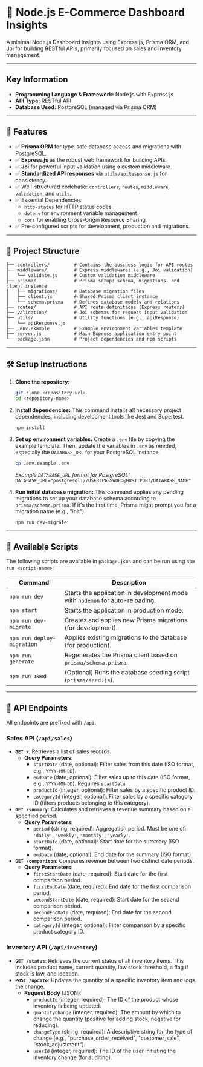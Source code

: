 # 🧰 Node.js E-Commerce Dashboard Insights

A minimal Node.js Dashboard Insights using Express.js, Prisma ORM, and Joi for building RESTful APIs, primarily focused on sales and inventory management.

---

## Key Information

*   **Programming Language & Framework:** Node.js with Express.js
*   **API Type:** RESTful API
*   **Database Used:** PostgreSQL (managed via Prisma ORM)

---

## 🚀 Features

- ✅ **Prisma ORM** for type-safe database access and migrations with PostgreSQL.
- ✅ **Express.js** as the robust web framework for building APIs.
- ✅ **Joi** for powerful input validation using a custom middleware.
- ✅ **Standardized API responses** via `utils/apiResponse.js` for consistency.
- ✅ Well-structured codebase: `controllers`, `routes`, `middleware`, `validation`, and `utils`.
- ✅ Essential Dependencies:
    - `http-status` for HTTP status codes.
    - `dotenv` for environment variable management.
    - `cors` for enabling Cross-Origin Resource Sharing.
- ✅ Pre-configured scripts for development, production and migrations.

---

## 📁 Project Structure

```
├── controllers/         # Contains the business logic for API routes
├── middleware/          # Express middlewares (e.g., Joi validation)
│   └── validate.js      # Custom validation middleware
├── prisma/              # Prisma setup: schema, migrations, and client instance
│   ├── migrations/      # Database migration files
│   ├── client.js        # Shared Prisma client instance
│   └── schema.prisma    # Defines database models and relations
├── routes/              # API route definitions (Express routers)
├── validation/          # Joi schemas for request input validation
├── utils/               # Utility functions (e.g., apiResponse)
│   └── apiResponse.js
├── .env.example         # Example environment variables template
├── server.js            # Main Express application entry point
└── package.json         # Project dependencies and npm scripts
```

---

## 🛠️ Setup Instructions

1.  **Clone the repository:**
    ```bash
    git clone <repository-url>
    cd <repository-name>
    ```

2.  **Install dependencies:**
    This command installs all necessary project dependencies, including development tools like Jest and Supertest.
    ```bash
    npm install
    ```

3.  **Set up environment variables:**
    Create a `.env` file by copying the example template. Then, update the variables in `.env` as needed, especially the `DATABASE_URL` for your PostgreSQL instance.
    ```bash
    cp .env.example .env
    ```
    *Example `DATABASE_URL` format for PostgreSQL:*
    `DATABASE_URL="postgresql://USER:PASSWORD@HOST:PORT/DATABASE_NAME"`

4.  **Run initial database migration:**
    This command applies any pending migrations to set up your database schema according to `prisma/schema.prisma`. If it's the first time, Prisma might prompt you for a migration name (e.g., "init").
    ```bash
    npm run dev-migrate
    ```

---

## 📜 Available Scripts

The following scripts are available in `package.json` and can be run using `npm run <script-name>`:

| Command             | Description                                                       |
|---------------------|-------------------------------------------------------------------|
| `npm run dev`       | Starts the application in development mode with `nodemon` for auto-reloading. |
| `npm start`         | Starts the application in production mode.                        |
| `npm run dev-migrate` | Creates and applies new Prisma migrations (for development).      |
| `npm run deploy-migration` | Applies existing migrations to the database (for production).    |
| `npm run generate`  | Regenerates the Prisma client based on `prisma/schema.prisma`.    |
| `npm run seed`      | (Optional) Runs the database seeding script (`prisma/seed.js`).   |

---

## 📖 API Endpoints

All endpoints are prefixed with `/api`.

### Sales API (`/api/sales`)

*   **`GET /`**: Retrieves a list of sales records.
    *   **Query Parameters**:
        *   `startDate` (date, optional): Filter sales from this date (ISO format, e.g., `YYYY-MM-DD`).
        *   `endDate` (date, optional): Filter sales up to this date (ISO format, e.g., `YYYY-MM-DD`). Requires `startDate`.
        *   `productId` (integer, optional): Filter sales by a specific product ID.
        *   `categoryId` (integer, optional): Filter sales by a specific category ID (filters products belonging to this category).
*   **`GET /summary`**: Calculates and retrieves a revenue summary based on a specified period.
    *   **Query Parameters**:
        *   `period` (string, required): Aggregation period. Must be one of: `'daily'`, `'weekly'`, `'monthly'`, `'yearly'`.
        *   `startDate` (date, optional): Start date for the summary (ISO format).
        *   `endDate` (date, optional): End date for the summary (ISO format).
*   **`GET /comparison`**: Compares revenue between two distinct date periods.
    *   **Query Parameters**:
        *   `firstStartDate` (date, required): Start date for the first comparison period.
        *   `firstEndDate` (date, required): End date for the first comparison period.
        *   `secondStartDate` (date, required): Start date for the second comparison period.
        *   `secondEndDate` (date, required): End date for the second comparison period.
        *   `categoryId` (integer, optional): Filter comparison by a specific product category ID.

### Inventory API (`/api/inventory`)

*   **`GET /status`**: Retrieves the current status of all inventory items. This includes product name, current quantity, low stock threshold, a flag if stock is low, and location.
*   **`POST /update`**: Updates the quantity of a specific inventory item and logs the change.
    *   **Request Body** (JSON):
        *   `productId` (integer, required): The ID of the product whose inventory is being updated.
        *   `quantityChange` (integer, required): The amount by which to change the quantity (positive for adding stock, negative for reducing).
        *   `changeType` (string, required): A descriptive string for the type of change (e.g., "purchase_order_received", "customer_sale", "stock_adjustment").
        *   `userId` (integer, required): The ID of the user initiating the inventory change (for auditing).
